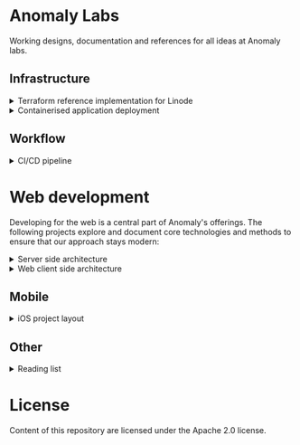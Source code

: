 # Anomaly Labs
Working designs, documentation and references for all ideas at Anomaly labs.

## Infrastructure

<details>
<summary>Terraform reference implementation for Linode</summary>

The project aims to establish a standardised reference for using Terraform to provision and tear down infrastructure. 

The implementation will focus primarily on using Linode's infrastructure with the possibility of expanding to Amazon Web Services and Google Cloud Platform if the need arises.

Our key outcomes for this project are:
- Document our understanding of Terraform with key steps to bootstrap a project
- Document Linode related specifics around Terraform
- Create a Template project that developers can use to speed up their setup

[Visit project](projects/terraform-linode)

</details>

<details>
<summary>Containerised application deployment</summary>

Anomaly uses [Docker](https://docker.com) to develop and deploy all it's web applications. Deployment of the these applications has varied between client projects. This lab exercise aims to strongly define and provide a reference implementation that:

- Outlines a git based lifecycle of a deployment i.e test, quality assurance, and production
- Clearly define the architecture while being cost effective
- How envrionment variables are made available to various parts of the application
- Role of Github or a deployment facility
- Mechanism of storing and reteriving infrastructure level secrets

[Visit project](projects/docker-k8s)

</details>

## Workflow

<details>
<summary>CI/CD pipeline</summary>

[Visit project](projects/ci-cd)

</details>

# Web development

Developing for the web is a central part of Anomaly's offerings. The following projects explore and document core technologies and methods to ensure that our approach stays modern:

<details>
<summary>Server side architecture</summary>

[Visit project](projects/arch-server)

</details>

<details>
<summary>Web client side architecture</summary>

[Visit project](projects/arch-client)

</details>

## Mobile 

<details>
<summary>iOS project layout</summary>

[Visit project](projects/arch-ios)

</details>

## Other

<details>
<summary>Reading list</summary>
</details>



# License
Content of this repository are licensed under the Apache 2.0 license.